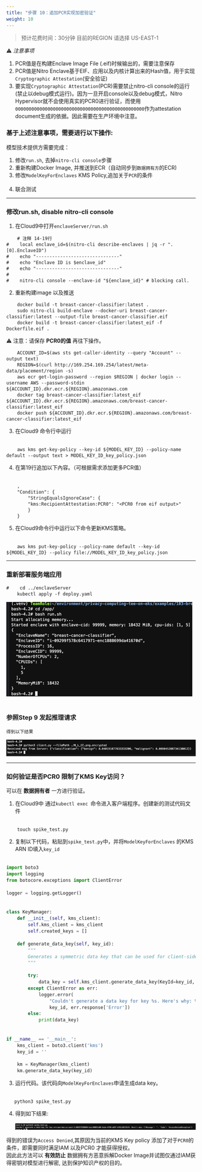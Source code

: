 ```yaml
---
title: "步骤 10：追加PCR实现加密验证"
weight: 10
---
```


> 预计花费时间：30分钟
> 目前的REGION 请选择 US-EAST-1

⚠️ *注意事项*

1. PCR值是在构建Enclave Image File (.eif)时候输出的，需要注意保存
2. PCR值是Nitro Enclave基于EIF、应用以及内核计算出来的Hash值，用于实现`Cryptographic Attestation`(安全验证)
3. 要实现`Cryptographic Attestation`(PCR)需要禁止nitro-cli console的运行 (禁止以debug模式运行)。因为一旦开启console以及debug模式，Nitro
   Hypervisor就不会使用真实的PCR0进行验证，而使用`000000000000000000000000000000000000000000000000`作为attestation
   document生成的依据。因此需要在生产环境中注意。

### 基于上述注意事项，需要进行以下操作:

模型技术提供方需要完成：

1. 修改`run.sh`, 去掉`nitro-cli console`步骤
2. 重新构建Docker Image, 并推送到ECR（自动同步到`数据拥有方`的ECR)
3. 修改`ModelKeyForEnclaves` KMS Policy,追加关于`PCR`的条件 <br /><br />
4. 联合测试

---

### 修改run.sh, disable nitro-cli console

1. 在Cloud9中打开`enclaveServer/run.sh`

```shell
    # 注释 14-19行
#    local enclave_id=$(nitro-cli describe-enclaves | jq -r ".[0].EnclaveID")
#    echo "-------------------------------"
#    echo "Enclave ID is $enclave_id"
#    echo "-------------------------------"
#   
#    nitro-cli console --enclave-id "${enclave_id}" # blocking call.
```

2. 重新构建image 以及推送

```shell
    docker build -t breast-cancer-classifier:latest .
    sudo nitro-cli build-enclave --docker-uri breast-cancer-classifier:latest --output-file breast-cancer-classifier.eif
    docker build -t breast-cancer-classifier:latest_eif -f Dockerfile.eif .

```

⚠️ 注意：请保存 __PCR0的值__ 再往下操作。

```shell
    ACCOUNT_ID=$(aws sts get-caller-identity --query "Account" --output text)
    REGION=$(curl http://169.254.169.254/latest/meta-data/placement/region -s)
    aws ecr get-login-password --region $REGION | docker login --username AWS --password-stdin ${ACCOUNT_ID}.dkr.ecr.${REGION}.amazonaws.com
    docker tag breast-cancer-classifier:latest_eif ${ACCOUNT_ID}.dkr.ecr.${REGION}.amazonaws.com/breast-cancer-classifier:latest_eif
    docker push ${ACCOUNT_ID}.dkr.ecr.${REGION}.amazonaws.com/breast-cancer-classifier:latest_eif
```

3. 在Cloud9 命令行中运行<br /><br />

```shell
    aws kms get-key-policy --key-id ${MODEL_KEY_ID} --policy-name default --output text > MODEL_KEY_ID_key_policy.json
```

4. 在第19行追加以下內容。（可根据需求添加更多PCR值）<br /><br />

```text
    ,
    "Condition": {
        "StringEqualsIgnoreCase": {
        "kms:RecipientAttestation:PCR0": "<PCR0 from eif output>"
        }
    }
```

5. 在Cloud9命令行中运行以下命令更新KMS策略。<br /><br />

```shell
    aws kms put-key-policy --policy-name default --key-id ${MODEL_KEY_ID} --policy file://MODEL_KEY_ID_key_policy.json
```

---

### 重新部署服务端应用

```shell
#    cd ../enclaveServer
    kubectl apply -f deploy.yaml
```

![industryscenario-2-multi-account-pcr-verification-server-output.png](/static/industryscenario-2-multi-account-pcr-verification-server-output.png) <br /><br />

### 参照Step 9 发起推理请求

```text
得到以下结果
```
![industryscenario-2-multi-account-pcr-verification-output.png](/static/industryscenario-2-multi-account-pcr-verification-output.png)

---

### 如何验证是否PCR0 限制了KMS Key访问？

可以在 __数据拥有者__ 一方进行验证。 <br />

1. 在Cloud9中 通过`kubectl exec `命令进入客户端程序。创建新的测试代码文件 <br /><br />

```shell
    touch spike_test.py
```

2. 复制以下代码，粘贴到`spike_test.py`中，并将`ModelKeyForEnclaves` 的KMS ARN ID填入`key_id` <br /><br />

```python
import boto3
import logging
from botocore.exceptions import ClientError

logger = logging.getLogger()


class KeyManager:
    def __init__(self, kms_client):
        self.kms_client = kms_client
        self.created_keys = []

    def generate_data_key(self, key_id):
        """
        Generates a symmetric data key that can be used for client-side encryption.
        """

        try:
            data_key = self.kms_client.generate_data_key(KeyId=key_id, KeySpec='AES_256')
        except ClientError as err:
            logger.error(
                "Couldn't generate a data key for key %s. Here's why: %s",
                key_id, err.response['Error'])
        else:
            print(data_key)


if __name__ == '__main__':
    kms_client = boto3.client('kms')
    key_id = ''

    km = KeyManager(kms_client)
    km.generate_data_key(key_id)

```

3. 运行代码。该代码向`ModelKeyForEnclaves`申请生成data key。<br /><br />

```shell
   python3 spike_test.py
```

4. 得到如下结果: <br /><br />
   ![industryscenario-2-multi-account-pcr-verification-output-accessdenied.png](/static/industryscenario-2-multi-account-pcr-verification-output-accessdenied.png)

得到的错误为`Access Denied`,其原因为当前的KMS Key policy 添加了对于`PCR0`的条件，即需要同时满足IAM 以及PCR0 才能获得授权。<br />
因此此方法可以 __有效防止__ 数据拥有方恶意拆解Docker Image并试图仅通过IAM获得密钥对模型进行解密, 达到保护知识产权的目的。